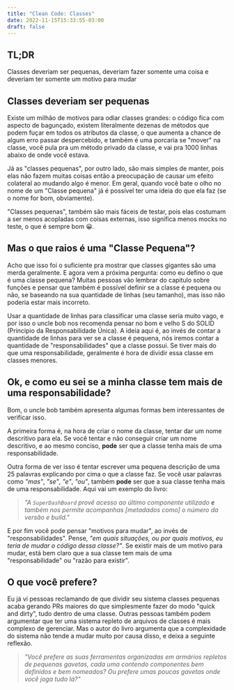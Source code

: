 ```yaml
---
title: "Clean Code: Classes"
date: 2022-11-15T15:33:55-03:00
draft: false
---
```


## TL;DR
Classes deveriam ser pequenas, deveriam fazer somente uma coisa e deveriam ter somente um motivo para mudar

## Classes deveriam ser pequenas
Existe um milhão de motivos para odiar classes grandes: o código fica com aspecto de bagunçado, existem literalmente dezenas de métodos que podem fuçar em todos os atributos da classe, o que aumenta a chance de algum erro passar despercebido, e também é uma porcaria se "mover" na classe, você pula pra um método privado da classe, e vai pra 1000 linhas abaixo de onde você estava.

Já as "classes pequenas", por outro lado, são mais simples de manter, pois elas não fazem muitas coisas então a preocupação de causar um efeito colateral ao mudando algo é menor. Em geral, quando você bate o olho no nome de um "Classe pequena" já é possível ter uma ideia do que ela faz (se o nome for bom, obviamente).

"Classes pequenas", também são mais fáceis de testar, pois elas costumam a ser menos acopladas com coisas externas, isso significa menos mocks no teste, o que é sempre bom 😀.

## Mas o que raios é uma "Classe Pequena"?
Acho que isso foi o suficiente pra mostrar que classes gigantes são uma merda geralmente. E agora vem a próxima pergunta: como eu defino o que é uma classe pequena?
Muitas pessoas vão lembrar do capitulo sobre funções e pensar que também é possível definir se a classe é pequena ou não, se baseando na sua quantidade de linhas (seu tamanho), mas isso não poderia estar mais incorreto.

Usar a quantidade de linhas para classificar uma classe seria muito vago, e por isso o uncle bob nos recomenda pensar no bom e velho S do SOLID (Principio da Responsabilidade Única). A ideia aqui é, ao invés de contar a quantidade de linhas para ver se a classe é pequena, nós iremos contar a quantidade de "responsabilidades" que a classe possui. Se tiver mais do que uma responsabilidade, geralmente é hora de dividir essa classe em classes menores.

## Ok, e como eu sei se a minha classe tem mais de uma responsabilidade?
Bom, o uncle bob também apresenta algumas formas bem interessantes de verificar isso.

A primeira forma é, na hora de criar o nome da classe, tentar dar um nome descritivo para ela. Se você tentar e não conseguir criar um nome descritivo, e ao mesmo conciso, **pode** ser que a classe tenha mais de uma responsabilidade.

Outra forma de ver isso é tentar escrever uma pequena descrição de uma 25 palavras explicando por cima o que a classe faz. Se você usar palavras como _"mas"_, _"se"_, _"e"_, _"ou"_, também **pode** ser que a sua classe tenha mais de uma responsabilidade. Aqui vai um exemplo do livro:

>_"A `SuperDashBoard` provê acesso ao último componente utilizado **e** também nos permite acompanhas [metadados como] o número da versão e build."_

E por fim você pode pensar "motivos para mudar", ao invés de "responsabilidades". Pense, _"em quais situações, ou por quais motivos, eu teria de mudar o código dessa classe?"_. Se existir mais de um motivo para mudar, está bem claro que a sua classe tem mais de uma "responsabilidade" ou "razão para existir".

## O que você prefere?
Eu já vi pessoas reclamando de que dividir seu sistema classes pequenas acaba gerando PRs maiores do que simplesmente fazer do modo "quick and dirty", tudo dentro de uma classe. Outras pessoas também podem argumentar que ter uma sistema repleto de arquivos de classes é mais complexo de gerenciar. Mas o autor do livro argumenta que a complexidade do sistema não tende a mudar muito por causa disso, e deixa a seguinte reflexão.

>_"Você prefere as suas ferramentas organizadas em armários repletos de pequenas gavetas, cada uma contendo componentes bem definidos e bem nomeados? Ou prefere umas poucas gavetas onde você joga tudo lá?"_
